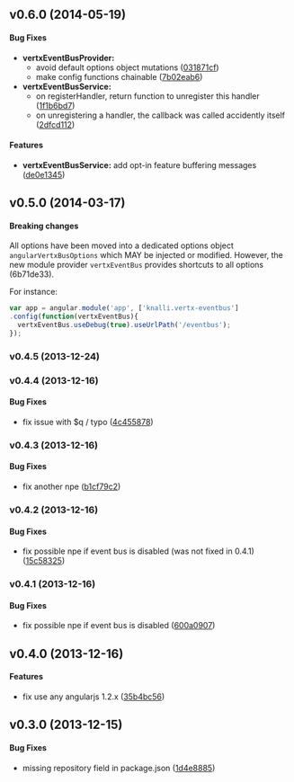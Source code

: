 <a name="v0.6.0"></a>
## v0.6.0 (2014-05-19)


#### Bug Fixes

* **vertxEventBusProvider:**
  * avoid default options object mutations ([031871cf](http://github.com/knalli/angular-vertxbus/commit/031871cf345cdfc375b5a81c41a2ab1142fb5642))
  * make config functions chainable ([7b02eab6](http://github.com/knalli/angular-vertxbus/commit/7b02eab6124bd5fb5e4b0cd2fe433b1af787ff74))
* **vertxEventBusService:**
  * on registerHandler, return function to unregister this handler ([1f1b6bd7](http://github.com/knalli/angular-vertxbus/commit/1f1b6bd7394ad1a4716db8fc3703a5e9c337b2c2))
  * on unregistering a handler, the callback was called accidently itself ([2dfcd112](http://github.com/knalli/angular-vertxbus/commit/2dfcd1128d250b587496f6fb33d5419cd9b69e29))


#### Features

* **vertxEventBusService:** add opt-in feature buffering messages ([de0e1345](http://github.com/knalli/angular-vertxbus/commit/de0e1345687fa21a94cc40e7b2fef783b312a4b2))

<a name="v0.5.0"></a>
## v0.5.0 (2014-03-17)

#### Breaking changes

All options have been moved into a dedicated options object
`angularVertxBusOptions` which MAY be injected or modified. However, the
new module provider `vertxEventBus` provides shortcuts to all options (6b71de33).

For instance:

```javascript
var app = angular.module('app', ['knalli.vertx-eventbus']
.config(function(vertxEventBus){
  vertxEventBus.useDebug(true).useUrlPath('/eventbus');
});
```

<a name="v0.4.5"></a>
### v0.4.5 (2013-12-24)

<a name="v0.4.4"></a>
### v0.4.4 (2013-12-16)


#### Bug Fixes

* fix issue with $q / typo ([4c455878](http://github.com/knalli/angular-vertxbus/commit/4c4558785b3cf729511909545f7ddf65f92478d8))

<a name="v0.4.3"></a>
### v0.4.3 (2013-12-16)


#### Bug Fixes

* fix another npe ([b1cf79c2](http://github.com/knalli/angular-vertxbus/commit/b1cf79c250e6926bcde916fc848450677f274782))

<a name="v0.4.2"></a>
### v0.4.2 (2013-12-16)


#### Bug Fixes

* fix possible npe if event bus is disabled (was not fixed in 0.4.1) ([15c58325](http://github.com/knalli/angular-vertxbus/commit/15c5832512a1fc1e00fc6ff7e487c172a5178a71))

<a name="v0.4.1"></a>
### v0.4.1 (2013-12-16)


#### Bug Fixes

* fix possible npe if event bus is disabled ([600a0907](http://github.com/knalli/angular-vertxbus/commit/600a0907f556a0ec402b6041a1b1977990c9ffaa))

<a name="v0.4.0"></a>
## v0.4.0 (2013-12-16)


#### Features

* fix use any angularjs 1.2.x ([35b4bc56](http://github.com/knalli/angular-vertxbus/commit/35b4bc56fa5ae035b66ae17c3fc1be2df9b104d6))

<a name="v0.3.0"></a>
## v0.3.0 (2013-12-15)


#### Bug Fixes

* missing repository field in package.json ([1d4e8885](http://github.com/knalli/angular-vertxbus/commit/1d4e88855298f06df91b4237f38f289a576b5f82))

